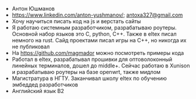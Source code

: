 * Антон Юшманов
* https://www.linkedin.com/anton-yushmanov/; antoxa327@gmail.com
* Хочу научиться писать код на js и верстать сайты
* Я работаю системным разработчиком, разрабатываю роутеры. Основной набор языков это С, python, C++. Также в eltex писал немного на rust. Сайд проектами писал игры на С++, но никогда их не публиковал
* На https://github.com/magmador можно посмотреть примеры кода
* Работал в eltex, разрабатывал прошивки для оптоволоконный линейных терминалов, дошел до middle+. Сейчас работаю в Xunison и разрабатываю роутеры на базе openwrt, также мидлом
* Магистратура в НГТУ. Заканчивал школу eltex по обучению эмбеддед разработчиков
* Английский язык B2